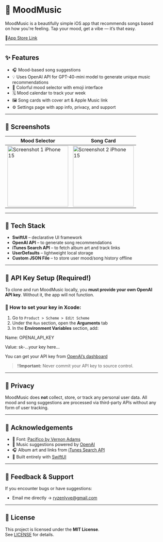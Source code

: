 # 🎵 MoodMusic

MoodMusic is a beautifully simple iOS app that recommends songs based on how you're feeling. Tap your mood, get a vibe — it’s that easy. 

📱[App Store Link](https://apps.apple.com/in/app/moodmusic-daily-check-in/id6745494875)

---

## ✨ Features

- 🎧 Mood-based song suggestions
- 💡 Uses OpenAI API for GPT-40-mini model to generate unique music recommendations
- 🎨 Colorful mood selector with emoji interface
- 🗓️ Mood calendar to track your week
- 🖼️ Song cards with cover art & Apple Music link
- ⚙️ Settings page with app info, privacy, and support

---

## 📱 Screenshots

| Mood Selector | Song Card |
|---------------|-----------|
| <img src="https://github.com/user-attachments/assets/2826ad28-97a0-417f-98e3-d0aeda84d902" width="200" alt="Screenshot 1 iPhone 15"> | <img src="https://github.com/user-attachments/assets/2bbf25e4-7b5a-4335-b274-2ebe0a96fb77" width="200" alt="Screenshot 2 iPhone 15"> |

---

## 🚀 Tech Stack

- **SwiftUI** – declarative UI framework
- **OpenAI API** – to generate song recommendations
- **iTunes Search API** – to fetch album art and track links
- **UserDefaults** – lightweight local storage
- **Custom JSON File** – to store user mood/song history offline

---

## 🔐 API Key Setup (Required!)

To clone and run MoodMusic locally, you **must provide your own OpenAI API key**. Without it, the app will not function.

### 🔧 How to set your key in Xcode:

1. Go to `Product > Scheme > Edit Scheme`
2. Under the `Run` section, open the **Arguments** tab
3. In the **Environment Variables** section, add:

Name: OPENAI_API_KEY

Value: sk-…your key here…

You can get your API key from [OpenAI’s dashboard](https://platform.openai.com/account/api-keys)

> ‼️**Important:** Never commit your API key to source control.

---

## 🔐 Privacy

MoodMusic does **not** collect, store, or track any personal user data. All mood and song suggestions are processed via third-party APIs without any form of user tracking.

---

## 🙌 Acknowledgements

- 🎨 Font: [Pacifico by Vernon Adams](https://fonts.google.com/specimen/Pacifico/about)
- 🎵 Music suggestions powered by [OpenAI](https://openai.com/)
- 🎧 Album art and links from [iTunes Search API](https://developer.apple.com/library/archive/documentation/AudioVideo/Conceptual/iTuneSearchAPI/)
- 🔧 Built entirely with [SwiftUI](https://developer.apple.com/xcode/swiftui/)

---

## 💬 Feedback & Support

If you encounter bugs or have suggestions:
- Email me directly → [ryzenlyve@gmail.com](mailto:ryzenlyve@gmail.com)

---

## 📄 License

This project is licensed under the **MIT License**.  
See [LICENSE](LICENSE) for details.

